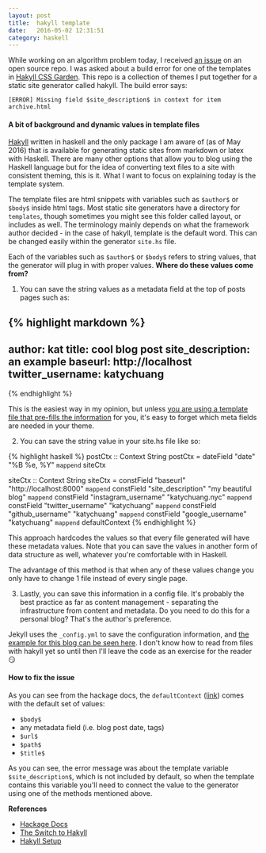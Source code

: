 ```yaml
---
layout: post
title:  hakyll template
date:   2016-05-02 12:31:51
category: haskell
---
```


While working on an algorithm problem today, I received [an issue](https://github.com/katychuang/hakyll-cssgarden/issues/4) on an open source repo. I was asked about a build error for one of the templates in [Hakyll CSS Garden](http://katychuang.com/hakyll-cssgarden). This repo is a collection of themes I put together for a static site generator called hakyll. The build error says:

```
[ERROR] Missing field $site_description$ in context for item archive.html
```

#### A bit of background and dynamic values in template files

[Hakyll](http://jaspervdj.be/hakyll) written in haskell and the only package I am aware of (as of May 2016) that is available for generating static sites from markdown or latex with Haskell. There are many other options that allow you to blog using the Haskell language but for the idea of converting text files to a site with consistent theming, this is it. What I want to focus on explaining today is the template system.

The template files are html snippets with variables such as `$author$` or `$body$` inside html tags. Most static site generators have a directory for `templates`, though sometimes you might see this folder called layout, or includes as well. The terminology mainly depends on what the framework author decided - in the case of hakyll, template is the default word. This can be changed easily within the generator `site.hs` file.

Each of the variables such as `$author$` or `$body$` refers to string values, that the generator will plug in with proper values. **Where do these values come from?**

1) You can save the string values as a metadata field at the top of posts pages such as:

{% highlight markdown %}
---
author: kat
title: cool blog post
site_description: an example
baseurl: http://localhost
twitter_username: katychuang
---
{% endhighlight %}

This is the easiest way in my opinion, but unless [you are using a template file that pre-fills the information](http://katychuang.me/blog/2015-09-15-transformation-tuesday.html) for you, it's easy to forget which meta fields are needed in your theme.

2) You can save the string value in your site.hs file like so:

{% highlight haskell %}
postCtx :: Context String
postCtx =
    dateField "date" "%B %e, %Y" `mappend`
    siteCtx 

siteCtx :: Context String
siteCtx = 
    constField "baseurl" "http://localhost:8000" `mappend` 
    constField "site_description" "my beautiful blog" `mappend`
    constField "instagram_username" "katychuang.nyc" `mappend`
    constField "twitter_username" "katychuang" `mappend`
    constField "github_username" "katychuang" `mappend`
    constField "google_username" "katychuang" `mappend`
    defaultContext
{% endhighlight %}

This approach hardcodes the values so that every file generated will have these metadata values. Note that you can save the values in another form of data structure as well, whatever you're comfortable with in Haskell.

The advantage of this method is that when any of these values change you only have to change 1 file instead of every single page. 

3) Lastly, you can save this information in a config file. It's probably the best practice as far as content management - separating the infrastructure from content and metadata. Do you need to do this for a personal blog? That's the author's preference.

Jekyll uses the `_config.yml` to save the configuration information, and [the example for this blog can be seen here](https://github.com/katychuang/5min/blob/gh-pages/_config.yml). I don't know how to read from files with hakyll yet so until then I'll leave the code as an exercise for the reader :smirk:


#### How to fix the issue

As you can see from the hackage docs, the `defaultContext` ([link](http://hackage.haskell.org/package/hakyll-4.8.3.0/docs/Hakyll-Web-Template-Context.html#v:defaultContext)) comes with the default set of values:

* `$body$`
* any metadata field (i.e. blog post date, tags)
* `$url$`
* `$path$`
* `$title$`

As you can see, the error message was about the template variable `$site_description$`, which is not included by default, so when the template contains this variable you'll need to connect the value to the generator using one of the methods mentioned above.

**References**

* [Hackage Docs](https://hackage.haskell.org/package/hakyll)
* [The Switch to Hakyll](http://www.blaenkdenum.com/posts/the-switch-to-hakyll/)
* [Hakyll Setup](http://yannesposito.com/Scratch/en/blog/Hakyll-setup/)
